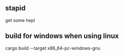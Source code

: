 ## stapid
get some hepl

## build for windows when using linux
 cargo build --target x86_64-pc-windows-gnu
